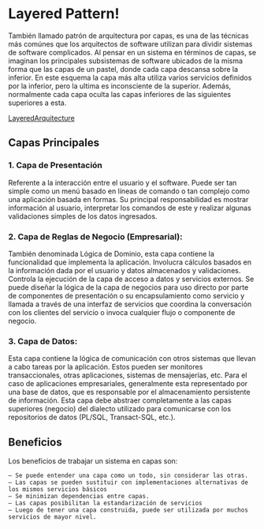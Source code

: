 # **Layered Pattern!**

También llamado patrón de arquitectura por  capas, es una de las técnicas más comúnes que los arquitectos de software utilizan para dividir sistemas de software complicados. Al pensar en un sistema en términos de capas, se imaginan los principales subsistemas de software ubicados de la misma forma que las capas de un pastel, donde cada capa descansa sobre la inferior. En este esquema la capa más alta utiliza varios servicios definidos por la inferior, pero la ultima es inconsciente de la superior. Además, normalmente cada capa oculta las capas inferiores de las siguientes superiores a esta.

[LayeredArquitecture](https://www.google.com/search?q=layered+pattern&client=opera&hs=G5K&source=lnms&tbm=isch&sa=X&ved=0ahUKEwinkuXu84LkAhUl11kKHTisDU8Q_AUIESgB&biw=1473&bih=706#imgrc=aoEsrrw4jgZ1EM:)

## Capas Principales

### 1. Capa de Presentación 
Referente a la interacción entre el usuario y el software.  Puede ser tan simple como un menú basado en líneas de comando o tan complejo como una aplicación basada en formas.  Su principal responsabilidad es mostrar información al usuario, interpretar los comandos de este y realizar algunas validaciones simples de los datos ingresados.

### 2. Capa de Reglas de Negocio (Empresarial): 
También denominada Lógica de Dominio, esta capa contiene la funcionalidad que implementa la aplicación.  Involucra cálculos basados en la información dada por el usuario y datos almacenados y validaciones.  Controla la ejecución de la capa de acceso a datos y servicios externos.  Se puede diseñar la lógica de la capa de negocios para uso directo por parte de componentes de presentación o su encapsulamiento como servicio y llamada a través de una interfaz de servicios que coordina la conversación con los clientes del servicio o invoca cualquier flujo o componente de negocio.

### 3. Capa de Datos: 
Esta capa contiene la lógica de comunicación con otros sistemas que llevan a cabo tareas por la aplicación.  Estos pueden ser monitores transaccionales, otras aplicaciones, sistemas de mensajerías, etc.  Para el caso de aplicaciones empresariales, generalmente esta representado por una base de datos, que es responsable por el almacenamiento persistente de información.  Esta capa debe abstraer completamente a las capas superiores (negocio) del dialecto utilizado para comunicarse con los repositorios de datos (PL/SQL, Transact-SQL, etc.).


## Beneficios
Los beneficios de trabajar un sistema en capas son:

	– Se puede entender una capa como un todo, sin considerar las otras.
	– Las capas se pueden sustituir con implementaciones alternativas de los mismos servicios básicos
	– Se minimizan dependencias entre capas.
	– Las capas posibilitan la estandarización de servicios
	– Luego de tener una capa construida, puede ser utilizada por muchos servicios de mayor nivel.

